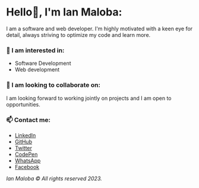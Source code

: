 # Hello👋, I'm Ian Maloba:
I am a software and web developer. I'm highly motivated with a keen eye for detail, always striving to optimize my code and learn more.

### 👀 I am interested in:
- Software Development
- Web development


### 💞️ I am looking to collaborate on:
I am looking forward to working jointly on projects and I am open to opportunities.

### 📫 Contact me:
- [LinkedIn](https://www.linkedin.com/in/ianmalobamwakha)
- [GitHub](https://github.com/IanMalobaMwakha)
- [Twitter](https://twitter.com/IanMwakha)
- [CodePen](https://codepen.io/ianmalobamwakha/pens/public)
- [WhatsApp](https://wa.link/9swn5e)
- [Facebook](https://www.facebook.com/profile.php?id=61550987347860)

  
*Ian Maloba © All rights reserved 2023.*

